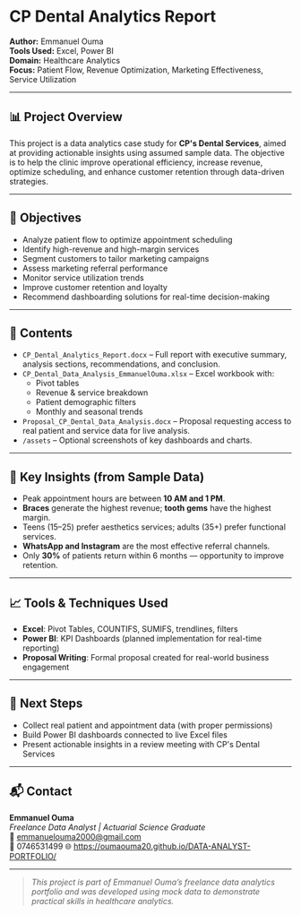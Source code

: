 # CP Dental Analytics Report

**Author:** Emmanuel Ouma  
**Tools Used:** Excel, Power BI  
**Domain:** Healthcare Analytics  
**Focus:** Patient Flow, Revenue Optimization, Marketing Effectiveness, Service Utilization

---

## 📊 Project Overview

This project is a data analytics case study for **CP's Dental Services**, aimed at providing actionable insights using assumed sample data. The objective is to help the clinic improve operational efficiency, increase revenue, optimize scheduling, and enhance customer retention through data-driven strategies.

---

## 🎯 Objectives

- Analyze patient flow to optimize appointment scheduling
- Identify high-revenue and high-margin services
- Segment customers to tailor marketing campaigns
- Assess marketing referral performance
- Monitor service utilization trends
- Improve customer retention and loyalty
- Recommend dashboarding solutions for real-time decision-making

---

## 📁 Contents

- `CP_Dental_Analytics_Report.docx` – Full report with executive summary, analysis sections, recommendations, and conclusion.
- `CP_Dental_Data_Analysis_EmmanuelOuma.xlsx` – Excel workbook with:
  - Pivot tables
  - Revenue & service breakdown
  - Patient demographic filters
  - Monthly and seasonal trends
- `Proposal_CP_Dental_Data_Analysis.docx` – Proposal requesting access to real patient and service data for live analysis.
- `/assets` – Optional screenshots of key dashboards and charts.

---

## 📌 Key Insights (from Sample Data)

- Peak appointment hours are between **10 AM and 1 PM**.
- **Braces** generate the highest revenue; **tooth gems** have the highest margin.
- Teens (15–25) prefer aesthetics services; adults (35+) prefer functional services.
- **WhatsApp and Instagram** are the most effective referral channels.
- Only **30%** of patients return within 6 months — opportunity to improve retention.

---

## 📈 Tools & Techniques Used

- **Excel**: Pivot Tables, COUNTIFS, SUMIFS, trendlines, filters
- **Power BI**: KPI Dashboards (planned implementation for real-time reporting)
- **Proposal Writing**: Formal proposal created for real-world business engagement

---

## 🚀 Next Steps

- Collect real patient and appointment data (with proper permissions)
- Build Power BI dashboards connected to live Excel files
- Present actionable insights in a review meeting with CP's Dental Services

---

## 📬 Contact

**Emmanuel Ouma**  
_Freelance Data Analyst | Actuarial Science Graduate_  
📧 emmanuelouma2000@gmail.com  
📱 0746531499 
🌐 https://oumaouma20.github.io/DATA-ANALYST-PORTFOLIO/

---

> _This project is part of Emmanuel Ouma’s freelance data analytics portfolio and was developed using mock data to demonstrate practical skills in healthcare analytics._
